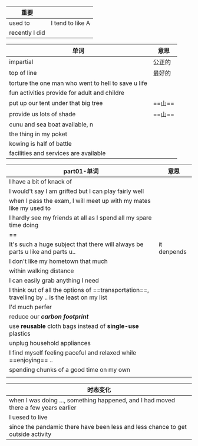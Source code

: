 | 重要           |                  |
| -------------- | ---------------- |
| used to        | I tend to like A |
| recently I did |                  |

| 单词                                                | 意思   |
| --------------------------------------------------- | ------ |
| impartial                                           | 公正的 |
| top of line                                         | 最好的 |
| torture the one man who went to hell to save u life |        |
| fun activities provide for adult and childre        |        |
| put up our tent under that big tree                 | ==山== |
| provide us lots of shade                            | ==山== |
| cunu and sea boat available, n                      |        |
| the thing in my poket                               |        |
| kowing is half of battle                            |        |
| facilities and services are available               |        |

| part01-单词                                                                                    | 意思        |
| ---------------------------------------------------------------------------------------------- | ----------- |
| I have a bit of knack of                                                                       |             |
| I would't say I am grifted but I can play fairly well                                          |             |
| when I pass the exam, I will meet up with my mates like my used to                             |             |
| I hardly see my friends at all as I spend all my spare time doing                              |             |
| ==                                                                                             |             |
| It's such a huge subject that there will always be parts u like and parts u..                  | it denpends |
| I don't like my hometown that much                                                             |             |
| within walking distance                                                                        |             |
| I can easily grab anything I need                                                              |             |
| I think out of all the options of ==transportation==, travelling by .. is the least on my list |             |
| I'd much perfer                                                                                |             |
| reduce our ***carbon footprint***                                                              |             |
| use **reusable** cloth bags instead of **single-use** plastics                                 |             |
| unplug household appliances                                                                    |             |
| I find myself feeling paceful and relaxed while ==enjoying== ..                                |             |
| spending chunks of a good time on my own                                                       |             |
|                                                                                                |             |




| 时态变化                                                                            |
| ----------------------------------------------------------------------------------- |
| when I was doing ..., something happened, and I had moved there a few years earlier | 
| I uesed to live                                                                     |
| since the pandamic there have been less and less chance to get outside activity     |


